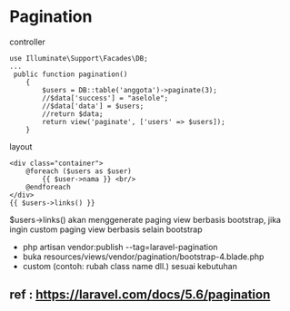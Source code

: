 # Pagination

controller
```
use Illuminate\Support\Facades\DB;
...
 public function pagination()
    {
        $users = DB::table('anggota')->paginate(3);
        //$data['success'] = "aselole";
        //$data['data'] = $users;
        //return $data;
        return view('paginate', ['users' => $users]);
    }
```

layout
```
<div class="container">
    @foreach ($users as $user)
        {{ $user->nama }} <br/>
    @endforeach
</div>
{{ $users->links() }}
```

$users->links() akan menggenerate paging view berbasis bootstrap, jika ingin custom paging view berbasis selain bootstrap

- php artisan vendor:publish --tag=laravel-pagination
- buka resources/views/vendor/pagination/bootstrap-4.blade.php
- custom (contoh: rubah class name dll.) sesuai kebutuhan

## ref : https://laravel.com/docs/5.6/pagination
